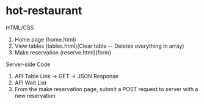 # hot-restaurant

HTML/CSS

1. Home page (home.html)
2. View tables (tables.html)(Clear table -- Deletes everything in array)
3. Make reservation (reserve.html)(form)

Server-side Code

1. API Table Link -> GET -> JSON Response
2. API Wait List
3. From the make reservation page, submit a POST request to server with a new reservation

